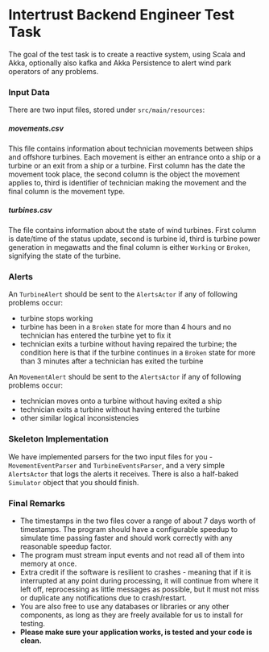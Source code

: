 # Intertrust Backend Engineer Test Task

The goal of the test task is to create a reactive system, using Scala and Akka, optionally also kafka and Akka 
Persistence to alert wind park operators of any problems.

### Input Data

There are two input files, stored under `src/main/resources`:

##### movements.csv

This file contains information about technician movements between ships and offshore turbines. Each movement is either 
an entrance onto a ship or a turbine or an exit from a ship or a turbine. First column has the date the movement took 
place, the second column is the object the movement applies to, third is identifier of technician making the movement 
and the final column is the movement type.

##### turbines.csv

The file contains information about the state of wind turbines. First column is date/time of the status update, second 
is turbine id, third is turbine power generation in megawatts and the final column is either `Working` or `Broken`, 
signifying the state of the turbine.

### Alerts

An `TurbineAlert` should be sent to the `AlertsActor` if any of following problems occur:
- turbine stops working
- turbine has been in a `Broken` state for more than 4 hours and no technician has entered the turbine yet to fix it
- technician exits a turbine without having repaired the turbine; the condition here is that if the turbine continues 
in a `Broken` state for more than 3 minutes after a technician has exited the turbine

An `MovementAlert` should be sent to the `AlertsActor` if any of following problems occur:
- technician moves onto a turbine without having exited a ship
- technician exits a turbine without having entered the turbine
- other similar logical inconsistencies

### Skeleton Implementation

We have implemented parsers for the two input files for you - `MovementEventParser` and `TurbineEventsParser`, and a 
very simple `AlertsActor` that logs the alerts it receives.
There is also a half-baked `Simulator` object that you should finish.

### Final Remarks

- The timestamps in the two files cover a range of about 7 days worth of timestamps. The program should have a 
configurable speedup to simulate time passing faster and should work correctly with any reasonable speedup factor.
- The program must stream input events and not read all of them into memory at once.
- Extra credit if the software is resilient to crashes - meaning that if it is interrupted at any point during 
processing, it will continue from where it left off, reprocessing as little messages as possible, but it must not miss 
or duplicate any notifications due to crash/restart.
- You are also free to use any databases or libraries or any other components, as long as they are freely available for 
us to install for testing.
- **Please make sure your application works, is tested and your code is clean.**
